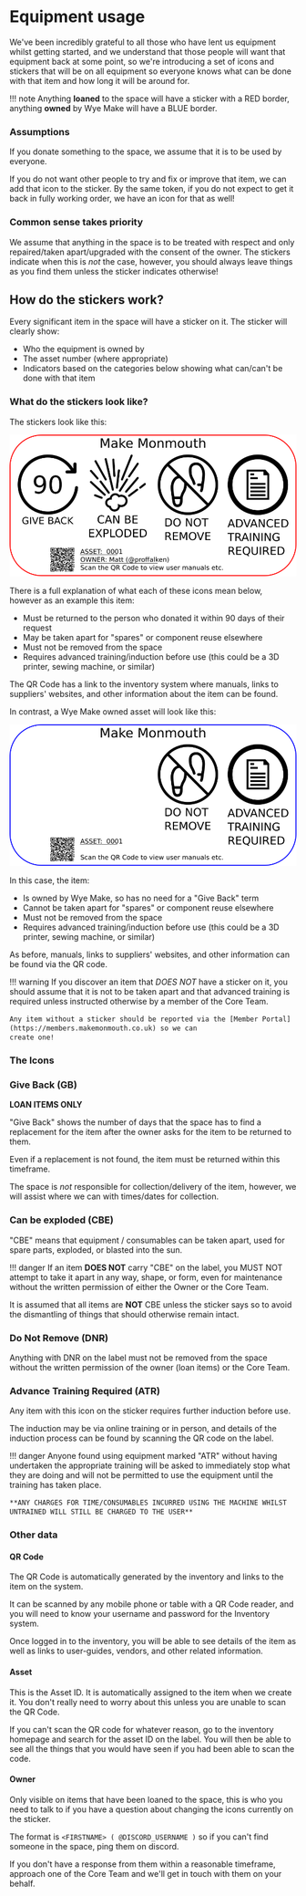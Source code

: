 # Equipment usage

We've been incredibly grateful to all those who have lent us equipment whilst getting started, and we understand that those people will want that equipment back at some point, so we're introducing a set of icons and stickers that will be on all equipment so everyone knows what can be done with that item and how long it will be around for.

!!! note
    Anything **loaned** to the space will have a sticker with a RED border, anything **owned** by Wye Make will have a BLUE border.

### Assumptions

If you donate something to the space, we assume that it is to be used by everyone.

If you do not want other people to try and fix or improve that item, we can add that icon to the sticker.  By the same token, if you do not expect to get it back in fully working order, we have an icon for that as well!

### Common sense takes priority

We assume that anything in the space is to be treated with respect and only repaired/taken apart/upgraded with the consent of the owner.  The stickers indicate when this is *not* the case, however, you should always leave things as you find them unless the sticker indicates otherwise!

## How do the stickers work?

Every significant item in the space will have a sticker on it.  The sticker will clearly show:

   * Who the equipment is owned by
   * The asset number (where appropriate)
   * Indicators based on the categories below showing what can/can't be done with that item

### What do the stickers look like?

The stickers look like this:

![An example asset sticker for an item on loan to Wye Make](exampleLoanAsset.png)

There is a full explanation of what each of these icons mean below, however as an example this item:

  * Must be returned to the person who donated it within 90 days of their request
  * May be taken apart for "spares" or component reuse elsewhere
  * Must not be removed from the space
  * Requires advanced training/induction before use (this could be a 3D printer, sewing machine, or similar)

The QR Code has a link to the inventory system where manuals, links to suppliers' websites, and other information about the item can be found.

In contrast, a Wye Make owned asset will look like this:

![An example asset sticker for an item owned by Wye Make](exampleOwnedAsset.png)

In this case, the item:

  * Is owned by Wye Make, so has no need for a "Give Back" term
  * Cannot be taken apart for "spares" or component reuse elsewhere
  * Must not be removed from the space
  * Requires advanced training/induction before use (this could be a 3D printer, sewing machine, or similar)

As before, manuals, links to suppliers' websites, and other information can be found via the QR code.

!!! warning
    If you discover an item that *DOES NOT* have a sticker on it, you should assume that it is not to be taken apart 
    and that advanced training is required unless instructed otherwise by a member of the Core Team.
    
    Any item without a sticker should be reported via the [Member Portal](https://members.makemonmouth.co.uk) so we can
    create one!

### The Icons

### Give Back (GB) 

**LOAN ITEMS ONLY**

"Give Back" shows the number of days that the space has to find a replacement for the item after the owner asks for the item to be returned to them. 

Even if a replacement is not found, the item must be returned within this timeframe.

The space is *not* responsible for collection/delivery of the item, however, we will assist where we can with times/dates for collection.


### Can be exploded (CBE)

"CBE" means that equipment / consumables can be taken apart, used for spare parts, exploded, or blasted into the sun. 

!!! danger
    If an item **DOES NOT** carry "CBE" on the label, you MUST NOT attempt to take it apart in any way, shape, or form, even for maintenance
    without the written permission of either the Owner or the Core Team.

It is assumed that all items are **NOT** CBE unless the sticker says so to avoid the dismantling of things that should otherwise remain intact.

### Do Not Remove (DNR)

Anything with DNR on the label must not be removed from the space without the written permission of the owner (loan items) or the Core Team.

### Advance Training Required (ATR)

Any item with this icon on the sticker requires further induction before use.

The induction may be via online training or in person, and details of the induction process can be found by scanning the QR code on the label.

!!! danger
    Anyone found using equipment marked "ATR" without having undertaken the appropriate training will be asked to immediately stop what they are doing
    and will not be permitted to use the equipment until the training has taken place.
    
    **ANY CHARGES FOR TIME/CONSUMABLES INCURRED USING THE MACHINE WHILST UNTRAINED WILL STILL BE CHARGED TO THE USER**

### Other data

#### QR Code

The QR Code is automatically generated by the inventory and links to the item on the system.

It can be scanned by any mobile phone or table with a QR Code reader, and you will need to know your username and password for the Inventory system.

Once logged in to the inventory, you will be able to see details of the item as well as links to user-guides, vendors, and other related information.

#### Asset

This is the Asset ID.  It is automatically assigned to the item when we create it.  You don't really need to worry about this unless you are unable to
scan the QR Code.

If you can't scan the QR code for whatever reason, go to the inventory homepage and search for the asset ID on the label.  You will then be able to see
all the things that you would have seen if you had been able to scan the code.

#### Owner

Only visible on items that have been loaned to the space, this is who you need to talk to if you have a question about changing the icons currently on the sticker.

The format is `<FIRSTNAME> ( @DISCORD_USERNAME )` so if you can't find someone in the space, ping them on discord.

If you don't have a response from them within a reasonable timeframe, approach one of the Core Team and we'll get in touch with them on your behalf.


